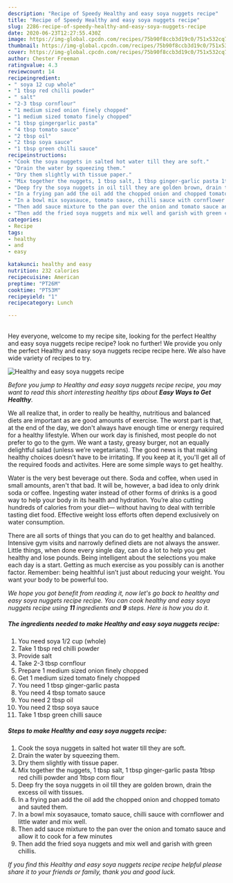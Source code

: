 ```yaml
---
description: "Recipe of Speedy Healthy and easy soya nuggets recipe"
title: "Recipe of Speedy Healthy and easy soya nuggets recipe"
slug: 2286-recipe-of-speedy-healthy-and-easy-soya-nuggets-recipe
date: 2020-06-23T12:27:55.430Z
image: https://img-global.cpcdn.com/recipes/75b90f8ccb3d19c0/751x532cq70/healthy-and-easy-soya-nuggets-recipe-recipe-main-photo.jpg
thumbnail: https://img-global.cpcdn.com/recipes/75b90f8ccb3d19c0/751x532cq70/healthy-and-easy-soya-nuggets-recipe-recipe-main-photo.jpg
cover: https://img-global.cpcdn.com/recipes/75b90f8ccb3d19c0/751x532cq70/healthy-and-easy-soya-nuggets-recipe-recipe-main-photo.jpg
author: Chester Freeman
ratingvalue: 4.3
reviewcount: 14
recipeingredient:
- " soya 12 cup whole"
- "1 tbsp red chilli powder"
- " salt"
- "2-3 tbsp cornflour"
- "1 medium sized onion finely chopped"
- "1 medium sized tomato finely chopped"
- "1 tbsp gingergarlic pasta"
- "4 tbsp tomato sauce"
- "2 tbsp oil"
- "2 tbsp soya sauce"
- "1 tbsp green chilli sauce"
recipeinstructions:
- "Cook the soya nuggets in salted hot water till they are soft."
- "Drain the water by squeezing them."
- "Dry them slightly with tissue paper."
- "Mix together the nuggets, 1 tbsp salt, 1 tbsp ginger-garlic pasta 1tbsp red chilli powder and 1tbsp corn flour"
- "Deep fry the soya nuggets in oil till they are golden brown, drain the excess oil with tissues."
- "In a frying pan add the oil add the chopped onion and chopped tomato and sauted them."
- "In a bowl mix soyasauce, tomato sauce, chilli sauce with cornflower and little water and mix well."
- "Then add sauce mixture to the pan over the onion and tomato sauce and allow it to cook for a few minutes"
- "Then add the fried soya nuggets and mix well and garish with green chillis."
categories:
- Recipe
tags:
- healthy
- and
- easy

katakunci: healthy and easy 
nutrition: 232 calories
recipecuisine: American
preptime: "PT26M"
cooktime: "PT53M"
recipeyield: "1"
recipecategory: Lunch

---
```

<br>
Hey everyone, welcome to my recipe site, looking for the perfect Healthy and easy soya nuggets recipe recipe? look no further! We provide you only the perfect Healthy and easy soya nuggets recipe recipe here. We also have wide variety of recipes to try.
<br>


![Healthy and easy soya nuggets recipe](https://img-global.cpcdn.com/recipes/75b90f8ccb3d19c0/751x532cq70/healthy-and-easy-soya-nuggets-recipe-recipe-main-photo.jpg)

<i>Before you jump to Healthy and easy soya nuggets recipe recipe, you may want to read this short interesting healthy tips about <strong>Easy Ways to Get Healthy</strong>.</i>

We all realize that, in order to really be healthy, nutritious and balanced diets are important as are good amounts of exercise. The worst part is that, at the end of the day, we don't always have enough time or energy required for a healthy lifestyle. When our work day is finished, most people do not prefer to go to the gym. We want a tasty, greasy burger, not an equally delightful salad (unless we’re vegetarians). The good news is that making healthy choices doesn’t have to be irritating. If you keep at it, you'll get all of the required foods and activites. Here are some simple ways to get healthy.

Water is the very best beverage out there. Soda and coffee, when used in small amounts, aren't that bad. It will be, however, a bad idea to only drink soda or coffee. Ingesting water instead of other forms of drinks is a good way to help your body in its health and hydration. You’re also cutting hundreds of calories from your diet— without having to deal with terrible tasting diet food. Effective weight loss efforts often depend exclusively on water consumption.

There are all sorts of things that you can do to get healthy and balanced. Intensive gym visits and narrowly defined diets are not always the answer. Little things, when done every single day, can do a lot to help you get healthy and lose pounds. Being intelligent about the selections you make each day is a start. Getting as much exercise as you possibly can is another factor. Remember: being healthful isn’t just about reducing your weight. You want your body to be powerful too. 


<i>We hope you got benefit from reading it, now let's go back to healthy and easy soya nuggets recipe recipe. You can cook healthy and easy soya nuggets recipe using <strong>11</strong> ingredients and <strong>9</strong> steps. Here is how you do it.
</i>

##### The ingredients needed to make Healthy and easy soya nuggets recipe:

1. You need  soya 1/2 cup (whole)
1. Take 1 tbsp red chilli powder
1. Provide  salt
1. Take 2-3 tbsp cornflour
1. Prepare 1 medium sized onion finely chopped
1. Get 1 medium sized tomato finely chopped
1. You need 1 tbsp ginger-garlic pasta
1. You need 4 tbsp tomato sauce
1. You need 2 tbsp oil
1. You need 2 tbsp soya sauce
1. Take 1 tbsp green chilli sauce


##### Steps to make Healthy and easy soya nuggets recipe:

1. Cook the soya nuggets in salted hot water till they are soft.
1. Drain the water by squeezing them.
1. Dry them slightly with tissue paper.
1. Mix together the nuggets, 1 tbsp salt, 1 tbsp ginger-garlic pasta 1tbsp red chilli powder and 1tbsp corn flour
1. Deep fry the soya nuggets in oil till they are golden brown, drain the excess oil with tissues.
1. In a frying pan add the oil add the chopped onion and chopped tomato and sauted them.
1. In a bowl mix soyasauce, tomato sauce, chilli sauce with cornflower and little water and mix well.
1. Then add sauce mixture to the pan over the onion and tomato sauce and allow it to cook for a few minutes
1. Then add the fried soya nuggets and mix well and garish with green chillis.


<i>If you find this Healthy and easy soya nuggets recipe recipe helpful please share it to your friends or family, thank you and good luck.</i>
